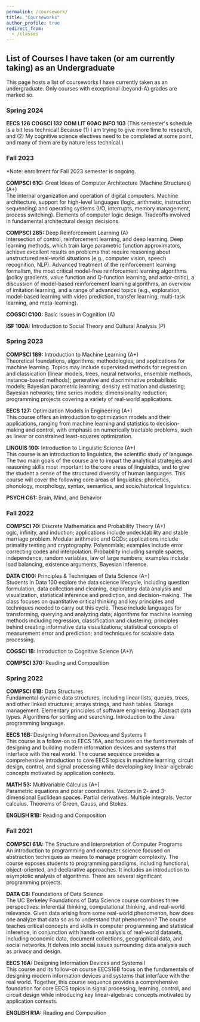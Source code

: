 ```yaml
---
permalink: /coursework/
title: "Courseworks"
author_profile: true
redirect_from: 
  - /classes
---
```


## List of Courses I have taken (or am currently taking) as an Undergraduate
This page hosts a list of courseworks I have currently taken as an undergraduate.
Only courses with exceptional (beyond-A) grades are marked so.

### Spring 2024
**EECS 126**
**COGSCI 132**
**COM LIT 60AC**
**INFO 103**
(This semester's schedule is a bit less technical! Because (1) I am trying to give more time to research, and (2) My cognitive science electives need to be completed at some point, and many of them are by nature less technical.)

### Fall 2023
*Note: enrollment for Fall 2023 semester is ongoing.

**COMPSCI 61C:** Great Ideas of Computer Architecture (Machine Structures) (A+)\
The internal organization and operation of digital computers.
Machine architecture, support for high-level languages (logic, arithmetic, instruction sequencing) and operating systems (I/O, interrupts, memory management, process switching).
Elements of computer logic design.
Tradeoffs involved in fundamental architectural design decisions.

**COMPSCI 285:** Deep Reinforcement Learning (A)\
 Intersection of control, reinforcement learning, and deep learning. Deep learning methods, which train large parametric function approximators, achieve excellent results on problems that require reasoning about unstructured real-world situations (e.g., computer vision, speech recognition, NLP). Advanced treatment of the reinforcement learning formalism, the most critical model-free reinforcement learning algorithms (policy gradients, value function and Q-function learning, and actor-critic), a discussion of model-based reinforcement learning algorithms, an overview of imitation learning, and a range of advanced topics (e.g., exploration, model-based learning with video prediction, transfer learning, multi-task learning, and meta-learning).

**COGSCI C100:** Basic Issues in Cognition (A)

**ISF 100A:** Introduction to Social Theory and Cultural Analysis (P)

### Spring 2023
**COMPSCI 189:** Introduction to Machine Learning (A+)\
Theoretical foundations, algorithms, methodologies, and applications for machine learning.
Topics may include supervised methods for regression and classication (linear models, trees, neural networks, ensemble methods, instance-based methods); generative and discriminative probabilistic models; Bayesian parametric learning; density estimation and clustering; Bayesian networks; time series models; dimensionality reduction; programming projects covering a variety of real-world applications.

**EECS 127:** Optimization Models in Engineering (A+)\
This course offers an introduction to optimization models and their applications, ranging from machine learning and statistics to decision-making and control, with emphasis on numerically tractable problems, such as linear or constrained least-squares optimization.

**LINGUIS 100:** Introduction to Linguistic Science (A+)\
This course is an introduction to linguistics, the scientific study of
language. The two main goals of the course are to impart the analytical strategies and reasoning
skills most important to the core areas of linguistics, and to give the student a sense of the structured
diversity of human languages. This course will cover the following core areas of linguistics: phonetics,
phonology, morphology, syntax, semantics, and socio/historical linguistics.

**PSYCH C61:** Brain, Mind, and Behavior

### Fall 2022
**COMPSCI 70:** Discrete Mathematics and Probability Theory (A+)\
ogic, infinity, and induction; applications include undecidability and stable marriage problem.
Modular arithmetic and GCDs; applications include primality testing and cryptography.
Polynomials; examples include error correcting codes and interpolation.
Probability including sample spaces, independence, random variables, law of large numbers; examples include load balancing, existence arguments, Bayesian inference.

**DATA C100:** Principles & Techniques of Data Science (A+)\
Students in Data 100 explore the data science lifecycle, including question formulation, data collection and cleaning, exploratory data analysis and visualization, statistical inference and prediction, and decision-making.
The class focuses on quantitative critical thinking and key principles and techniques needed to carry out this cycle. These include languages for transforming, querying and analyzing data; algorithms for machine learning methods including regression, classification and clustering; principles behind creating informative data visualizations; statistical concepts of measurement error and prediction; and techniques for scalable data processing.

**COGSCI 1B:** Introduction to Cognitive Science (A+)\

**COMPSCI 370:** Reading and Composition

### Spring 2022
**COMPSCI 61B:** Data Structures\
 Fundamental dynamic data structures, including linear lists, queues, trees, and other linked structures; arrays strings, and hash tables.
Storage management.
Elementary principles of software engineering. Abstract data types.
Algorithms for sorting and searching. Introduction to the Java programming language.

**EECS 16B:** Designing Information Devices and Systems II\
This course is a follow-on to EECS 16A, and focuses on the fundamentals of designing and building modern information devices and systems that interface with the real world.
The course sequence provides a comprehensive introduction to core EECS topics in machine learning, circuit design, control, and signal processing while developing key linear-algebraic concepts motivated by application contexts.

**MATH 53:** Multivariable Calculus (A+)\
Parametric equations and polar coordinates. Vectors in 2- and 3-dimensional Euclidean spaces. Partial derivatives. Multiple integrals. Vector calculus. Theorems of Green, Gauss, and Stokes.

**ENGLISH R1B:** Reading and Composition

### Fall 2021
**COMPSCI 61A:** The Structure and Interpretation of Computer Programs\
An introduction to programming and computer science focused on abstraction techniques as means to manage program complexity.
The course exposes students to programming paradigms, including functional, object-oriented, and declarative approaches. It includes an introduction to asymptotic analysis of algorithms. There are several significant programming projects.

**DATA C8:** Foundations of Data Science\
The UC Berkeley Foundations of Data Science course combines three perspectives: inferential thinking, computational thinking, and real-world relevance.
Given data arising from some real-world phenomenon, how does one analyze that data so as to understand that phenomenon?
The course teaches critical concepts and skills in computer programming and statistical inference, in conjunction with hands-on analysis of real-world datasets, including economic data, document collections, geographical data, and social networks.
It delves into social issues surrounding data analysis such as privacy and design.

**EECS 16A:** Designing Information Devices and Systems I\
This course and its follow-on course EECS16B focus on the fundamentals of designing modern information devices and systems that interface with the real world.
Together, this course sequence provides a comprehensive foundation for core EECS topics in signal processing, learning, control, and circuit design while introducing key linear-algebraic concepts motivated by application contexts.

**ENGLISH R1A:** Reading and Composition
